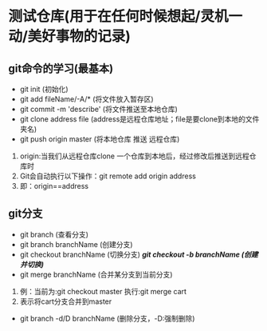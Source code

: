 # 测试仓库(用于在任何时候想起/灵机一动/美好事物的记录)
## git命令的学习(最基本)
- git init (初始化)
- git add  fileName/-A/* (将文件放入暂存区)
- git commit -m 'describe' (将文件推送至本地仓库)
- git clone address file (address是远程仓库地址；file是要clone到本地的文件夹名)
- git push origin master (将本地仓库 推送 远程仓库)
1. origin:当我们从远程仓库clone 一个仓库到本地后，经过修改后推送到远程仓库时
2. Git会自动执行以下操作：git remote add origin address
3. 即：origin==address
## git分支
- git branch (查看分支)
- git branch branchName (创建分支)
- git checkout branchName (切换分支)
***git checkout -b branchName (创建并切换)***
- git merge branchName (合并某分支到当前分支)
1. 例：当前为:git checkout master 执行:git merge cart
2. 表示将cart分支合并到master
- git branch -d/D branchName (删除分支，-D:强制删除)